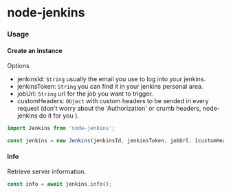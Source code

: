 # node-jenkins

### Usage


#### Create an instance

Options

* jenkinsId: `String` usually the email you use to log into your jenkins.
* jenkinsToken: `String` you can find it in your jenkins personal area.
* jobUrl: `String` url for the job you want to trigger.
* customHeaders: `Object` with custom headers to be sended in every request (don't worry about the 'Authorization' or crumb headers, node-jenkins do it for you ).

```js
import Jenkins from 'node-jenkins';

const jenkins = new Jenkins(jenkinsId, jenkinsToken, jobUrl, [customHeaders]);
```


#### Info

Retrieve server information.

```js
const info = await jenkins.info();
```
